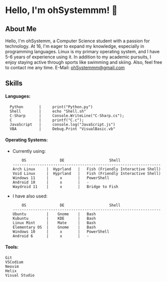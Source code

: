 # Hello, I'm ohSystemmm!  👋


## About Me
Hello, 
I'm ohSystemm, a Computer Science student with a passion for technology. At 16, I'm eager to expand my knowledge, especially in programming languages. Linux is my primary operating system, and I have 5-6 years of experience using it. In addition to my academic pursuits, I enjoy staying active through sports like swimming and skiing. Also, feel free to contact me any time. 
E-Mail: ohSystemmm@gmail.com

## Skills
#### Languages:
```
  Python       |     print("Python.py")
  Shell        |     echo "Shell.sh"
  C-Sharp      |     Console.WriteLine("C-Sharp.cs");
  C            |     printf("C.c");
  JavaScript   |     console.log("JavaScript.js")
  VBA          |     Debug.Print "VisualBasic.vb"
```

#### Operating Systems:
- Currently using:
  ``` 
      OS               DE                    Shell
  ------------------------------------------------------------------
  Arch Linux     |  Hyprland   |   Fish (Friendly Interactive Shell)
  Void Linux     |  Hyprland   |   Fish (Friendly Interactive Shell)
  Windows 11     |     x       |   PowerShell
  Android 10     |     x       |   -
  Waydroid 11    |     x       |   Bridge to Fish
  ```
- I have also used:
  ``` 
      OS               DE                    Shell
  ------------------------------------------------------------------
  Ubuntu         |    Gnome    |   Bash
  Kubuntu        |    KDE      |   Bash
  Linux Mint     |    Mate     |   Bash
  Elementary OS  |    Gnome    |   Bash
  Windows 10     |     x       |   PowerShell
  Android 6      |     x       |   -
  ``` 

#### Tools:
  ``` 
  Git
  VSCodium
  Neovim
  Helix
  Visual Studio
  ``` 
